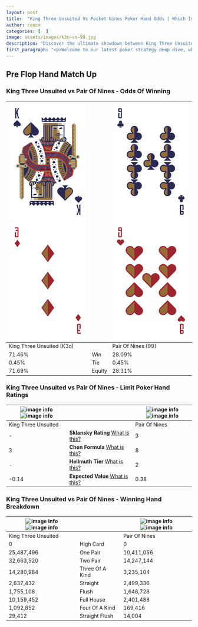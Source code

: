 ```yaml
---
layout: post
title:  "King Three Unsuited Vs Pocket Nines Poker Hand Odds | Which Is The Better Hand In Poker? A Complete Guide"
author: reece
categories: [  ]
image: assets/images/k3o-vs-99.jpg
description: "Discover the ultimate showdown between King Three Unsuited and Pair Of Nines in poker! Uncover the odds, strategies, and scenarios where one hand triumphs over the other. Get ready to up your poker game with this thrilling analysis."
first_paragraph: "<p>Welcome to our latest poker strategy deep dive, where we're pitting two distinct hands against each other in a high-stakes showdown: King Three Unsuited vs Pair Of Nines.</p><p>In the dynamic world of poker, every decision counts, and knowing which hand holds the upper hand is key to your success at the table.</p><p>In this article, we'll dissect these two hands, explore the scenarios where one dominates the other, and equip you with the knowledge to make strategic choices that can tip the odds in your favor.</p><p>Get ready to unravel the intriguing dynamics of these poker hands and elevate your game to new heights.</p>"
---
```




[comment]: # (sp0)

## Pre Flop Hand Match Up

<div class="table hand-ratings" markdown="1"> 



### King Three Unsuited vs Pair Of Nines - Odds Of Winning


    
| ![image info](assets/images/hand1/k.png) ![image info](assets/images/hand1/3o.png) |  | ![image info](assets/images/hand2/9.png) ![image info](assets/images/hand2/9o.png) |
| -------- | -------- | -------- |
| King Three Unsuited (K3o) |  | Pair Of Nines (99) |
| 71.46% | Win | 28.09% |
| 0.45% | Tie | 0.45% |
| 71.69% | Equity | 28.31% |




[comment]: # (sp1)



### King Three Unsuited vs Pair Of Nines - Limit Poker Hand Ratings


    
| ![image info](https://www.riverpairs.com/assets/images/hand1/k.png) ![image info](https://www.riverpairs.com/assets/images/hand1/3o.png) |  | ![image info](https://www.riverpairs.com/assets/images/hand2/9.png) ![image info](https://www.riverpairs.com/assets/images/hand2/9o.png) |
| -------- | -------- | -------- |
| King Three Unsuited |  | Pair Of Nines |
| - | **Sklansky Rating** [What is this?](/sklansky-rating-explained) | 3 |
| 3 | **Chen Formula** [What is this?](/chen-formula-explained) | 8 |
| - | **Hellmuth Tier** [What is this?](/Hellmuth-tier-explained) | 2 |
| -0.14 | **Expected Value** [What is this?](/expected-value-explained) | 0.38 |




[comment]: # (sp2)



### King Three Unsuited vs Pair Of Nines - Winning Hand Breakdown


    
| ![image info](https://www.riverpairs.com/assets/images/hand1/k.png) ![image info](https://www.riverpairs.com/assets/images/hand1/3o.png) |  | ![image info](https://www.riverpairs.com/assets/images/hand2/9.png) ![image info](https://www.riverpairs.com/assets/images/hand2/9o.png) |
| -------- | -------- | -------- |
| King Three Unsuited |  | Pair Of Nines |
| 0 | High Card | 0 |
| 25,487,496 | One Pair | 10,411,056 |
| 32,663,520 | Two Pair | 14,247,144 |
| 14,280,984 | Three Of A Kind | 3,235,104 |
| 2,637,432 | Straight | 2,499,336 |
| 1,755,108 | Flush | 1,648,728 |
| 10,159,452 | Full House | 2,401,488 |
| 1,092,852 | Four Of A Kind | 169,416 |
| 29,412 | Straight Flush | 14,004 |




[comment]: # (sp3)



</div>

[comment]: # (sp4)



[comment]: # (sp5)

